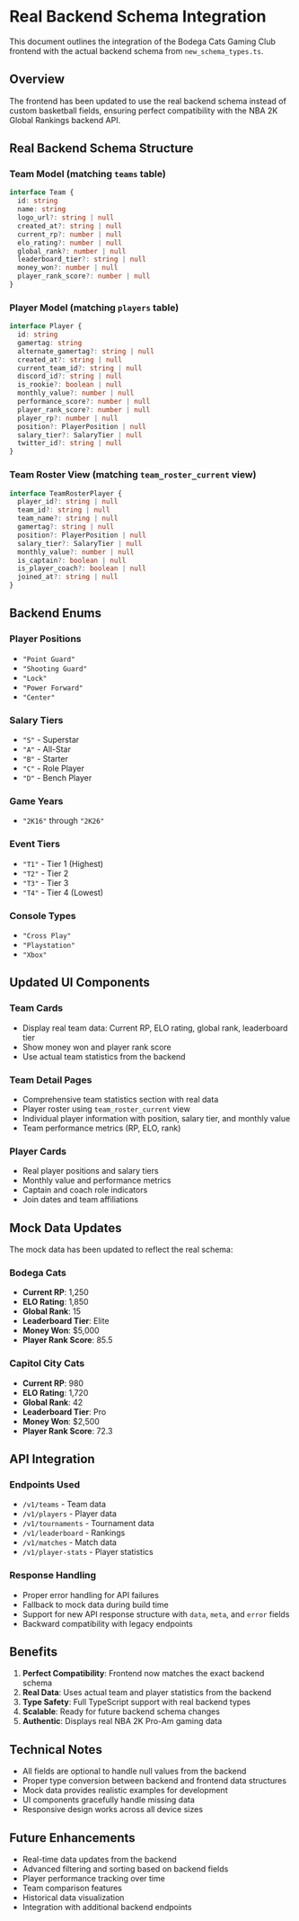# Real Backend Schema Integration

This document outlines the integration of the Bodega Cats Gaming Club frontend with the actual backend schema from `new_schema_types.ts`.

## Overview

The frontend has been updated to use the real backend schema instead of custom basketball fields, ensuring perfect compatibility with the NBA 2K Global Rankings backend API.

## Real Backend Schema Structure

### Team Model (matching `teams` table)

```typescript
interface Team {
  id: string
  name: string
  logo_url?: string | null
  created_at?: string | null
  current_rp?: number | null
  elo_rating?: number | null
  global_rank?: number | null
  leaderboard_tier?: string | null
  money_won?: number | null
  player_rank_score?: number | null
}
```

### Player Model (matching `players` table)

```typescript
interface Player {
  id: string
  gamertag: string
  alternate_gamertag?: string | null
  created_at?: string | null
  current_team_id?: string | null
  discord_id?: string | null
  is_rookie?: boolean | null
  monthly_value?: number | null
  performance_score?: number | null
  player_rank_score?: number | null
  player_rp?: number | null
  position?: PlayerPosition | null
  salary_tier?: SalaryTier | null
  twitter_id?: string | null
}
```

### Team Roster View (matching `team_roster_current` view)

```typescript
interface TeamRosterPlayer {
  player_id?: string | null
  team_id?: string | null
  team_name?: string | null
  gamertag?: string | null
  position?: PlayerPosition | null
  salary_tier?: SalaryTier | null
  monthly_value?: number | null
  is_captain?: boolean | null
  is_player_coach?: boolean | null
  joined_at?: string | null
}
```

## Backend Enums

### Player Positions

- `"Point Guard"`
- `"Shooting Guard"`
- `"Lock"`
- `"Power Forward"`
- `"Center"`

### Salary Tiers

- `"S"` - Superstar
- `"A"` - All-Star
- `"B"` - Starter
- `"C"` - Role Player
- `"D"` - Bench Player

### Game Years

- `"2K16"` through `"2K26"`

### Event Tiers

- `"T1"` - Tier 1 (Highest)
- `"T2"` - Tier 2
- `"T3"` - Tier 3
- `"T4"` - Tier 4 (Lowest)

### Console Types

- `"Cross Play"`
- `"Playstation"`
- `"Xbox"`

## Updated UI Components

### Team Cards

- Display real team data: Current RP, ELO rating, global rank, leaderboard tier
- Show money won and player rank score
- Use actual team statistics from the backend

### Team Detail Pages

- Comprehensive team statistics section with real data
- Player roster using `team_roster_current` view
- Individual player information with position, salary tier, and monthly value
- Team performance metrics (RP, ELO, rank)

### Player Cards

- Real player positions and salary tiers
- Monthly value and performance metrics
- Captain and coach role indicators
- Join dates and team affiliations

## Mock Data Updates

The mock data has been updated to reflect the real schema:

### Bodega Cats

- **Current RP**: 1,250
- **ELO Rating**: 1,850
- **Global Rank**: 15
- **Leaderboard Tier**: Elite
- **Money Won**: $5,000
- **Player Rank Score**: 85.5

### Capitol City Cats

- **Current RP**: 980
- **ELO Rating**: 1,720
- **Global Rank**: 42
- **Leaderboard Tier**: Pro
- **Money Won**: $2,500
- **Player Rank Score**: 72.3

## API Integration

### Endpoints Used

- `/v1/teams` - Team data
- `/v1/players` - Player data
- `/v1/tournaments` - Tournament data
- `/v1/leaderboard` - Rankings
- `/v1/matches` - Match data
- `/v1/player-stats` - Player statistics

### Response Handling

- Proper error handling for API failures
- Fallback to mock data during build time
- Support for new API response structure with `data`, `meta`, and `error` fields
- Backward compatibility with legacy endpoints

## Benefits

1. **Perfect Compatibility**: Frontend now matches the exact backend schema
2. **Real Data**: Uses actual team and player statistics from the backend
3. **Type Safety**: Full TypeScript support with real backend types
4. **Scalable**: Ready for future backend schema changes
5. **Authentic**: Displays real NBA 2K Pro-Am gaming data

## Technical Notes

- All fields are optional to handle null values from the backend
- Proper type conversion between backend and frontend data structures
- Mock data provides realistic examples for development
- UI components gracefully handle missing data
- Responsive design works across all device sizes

## Future Enhancements

- Real-time data updates from the backend
- Advanced filtering and sorting based on backend fields
- Player performance tracking over time
- Team comparison features
- Historical data visualization
- Integration with additional backend endpoints
